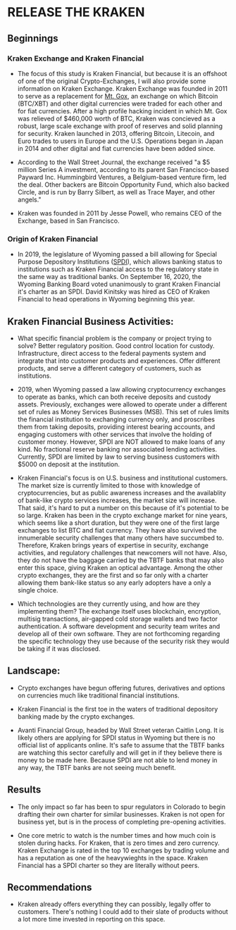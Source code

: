 # RELEASE THE KRAKEN

## Beginnings

  ### Kraken Exchange and Kraken Financial

* The focus of this study is Kraken Financial, but because it is an offshoot of one of the original Crypto-Exchanges, I will also provide some information on Kraken Exchange.  Kraken Exchange was founded in 2011 to serve as a replacement for [Mt. Gox](https://en.wikipedia.org/wiki/Mt._Gox), an exchange on which Bitcoin (BTC/XBT) and other digital currencies were traded for each other and for fiat currencies.  After a high profile hacking incident in which Mt. Gox was relieved of $460,000 worth of BTC, Kraken was concieved as a robust, large scale exchange with proof of reserves and solid planning for security.  Kraken launched in 2013, offering Bitcoin, Litecoin, and Euro trades to users in Europe and the U.S.  Operations began in Japan in 2014 and other digital and fiat currencies have been added since.

* According to the Wall Street Journal, the exchange received "a $5 million Series A investment, according to its parent San Francisco-based Payward Inc. Hummingbird Ventures, a Belgium-based venture firm, led the deal. Other backers are Bitcoin Opportunity Fund, which also backed Circle, and is run by Barry Silbert, as well as Trace Mayer, and other angels."
  
* Kraken was founded in 2011 by Jesse Powell, who remains CEO of the Exchange, based in San Francisco.  

### Origin of Kraken Financial 

* In 2019, the legislature of Wyoming passed a bill allowing for Special Purpose Depository Institutions ([SPDI](http://wyomingbankingdivision.wyo.gov/home/areas-of-regulation/laws-and-regulation/special-purpose-depository-institution)), which allows banking status to institutions such as Kraken Financial access to the regulatory state in the same way as traditional banks.  On September 16, 2020, the Wyoming Banking Board voted unanimously to grant Kraken Financial it's charter as an SPDI.  David Kinitsky was hired as CEO of Kraken Financial to head operations in Wyoming beginning this year.
  

## Kraken Financial Business Activities:

* What specific financial problem is the company or project trying to solve?  Better regulatory position. Good control location for custody.  Infrastructure, direct access to the federal payments system and integrate that into customer products and experiences.  Offer different products, and serve a different category of customers, such as institutions.

* 2019, when Wyoming passed a law allowing cryptocurrency exchanges to operate as banks, which can both receive deposits and custody assets.  Previously, exchanges were allowed to operate under a different set of rules as Money Services Businesses (MSB).  This set of rules limits the financial institution to exchanging currency only, and proscribes them from taking deposits, providing interest bearing accounts, and engaging customers with other services that involve the holding of customer money.  However, SPDI are NOT allowed to make loans of any kind.  No fractional reserve banking nor associated lending activities.  Currently, SPDI are limited by law to serving business customers with $5000 on deposit at the institution.

* Kraken Financial's focus is on U.S. business and institutional customers.  The market size is currently limited to those with knowledge of cryptocurrencies, but as public awareness increases and the availablity of bank-like crypto services increases, the market size will increase.  That said, it's hard to put a number on this because of it's potential to be so large.  Kraken has been in the crypto exchange market for nine years, which seems like a short duration, but they were one of the first large exchanges to list BTC and fiat currency.  They have also survived the innumerable security challenges that many others have succumbed to.  Therefore, Kraken brings years of expertise in security, exchange activities, and regulatory challenges that newcomers will not have.  Also, they do not have the baggage carried by the TBTF banks that may also enter this space, giving Kraken an optical advantage.  Among the other crypto exchanges, they are the first and so far only with a charter allowing them bank-like status so any early adopters have a only a single choice.



* Which technologies are they currently using, and how are they implementing them? The exchange itself uses blockchain, encryption, multisig transactions, air-gapped cold storage wallets and two factor authentication.  A software development and security team writes and develop all of their own software.  They are not forthcoming regarding the specific technology they use because of the security risk they would be taking if it was disclosed.


## Landscape: 

* Crypto exchanges have begun offering futures, derivatives and options on currencies much like traditional financial institutions. 

* Kraken Financial is the first toe in the waters of traditional depository banking made by the crypto exchanges. 

* Avanti Financial Group, headed by Wall Street veteran Caitlin Long.  It is likely others are applying for SPDI status in Wyoming but there is no official list of applicants online.  It's safe to assume that the TBTF banks are watching this sector carefully and will get in if they believe there is money to be made here.  Because SPDI are not able to lend money in any way, the TBTF banks are not seeing much benefit.


## Results

*  The only impact so far has been to spur regulators in Colorado to begin drafting their own charter for similar businesses.  Kraken is not open for business yet, but is in the process of completing pre-opening activities.

*   One core metric to watch is the number times and how much coin is stolen during hacks.  For Kraken, that is zero times and zero currency.  Kraken Exchange is rated in the top 10 exchanges by trading volume and has a reputation as one of the heavywieghts in the space.  Kraken Financial has a SPDI charter so they are literally without peers.


## Recommendations

* Kraken already offers everything they can possibly, legally offer to customers.  There's nothing I could add to their slate of products without a lot more time invested in reporting on this space.



